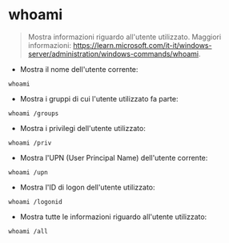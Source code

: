 # whoami

> Mostra informazioni riguardo all'utente utilizzato.
> Maggiori informazioni: <https://learn.microsoft.com/it-it/windows-server/administration/windows-commands/whoami>.

- Mostra il nome dell'utente corrente:

`whoami`

- Mostra i gruppi di cui l'utente utilizzato fa parte:

`whoami /groups`

- Mostra i privilegi dell'utente utilizzato:

`whoami /priv`

- Mostra l'UPN (User Principal Name) dell'utente corrente:

`whoami /upn`

- Mostra l'ID di logon dell'utente utilizzato:

`whoami /logonid`

- Mostra tutte le informazioni riguardo all'utente utilizzato:

`whoami /all`
